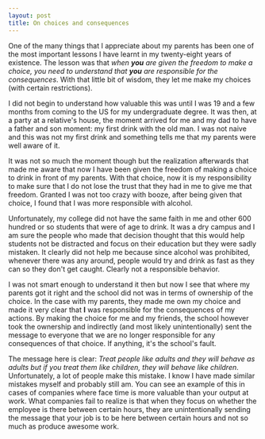 ```yaml
---
layout: post
title: On choices and consequences
---
```


One of the many things that I appreciate about my parents has been one of the most important lessons I have learnt in my twenty-eight years of existence. The lesson was that _when **you** are given the freedom to make a choice, you need to understand that **you** are responsible for the consequences_. With that little bit of wisdom, they let me make my choices (with certain restrictions).

I did not begin to understand how valuable this was until I was 19 and a few months from coming to the US for my undergraduate degree. It was then, at a party at a relative's house, the moment arrived for me and my dad to have a father and son moment: my first drink with the old man. I was not naive and this was not my first drink and something tells me that my parents were well aware of it.

It was not so much the moment though but the realization afterwards that made me aware that now I have been given the freedom of making a choice to drink in front of my parents. With that choice, now it is my responsibility to make sure that I do not lose the trust that they had in me to give me that freedom. Granted I was not too crazy with booze, after being given that choice, I found that I was more responsible with alcohol.

Unfortunately, my college did not have the same faith in me and other 600 hundred or so students that were of age to drink. It was a dry campus and I am sure the people who made that decision thought that this would help students not be distracted and focus on their education but they were sadly mistaken. It clearly did not help me because since alcohol was prohibited, whenever there was any around, people would try and drink as fast as they can so they don't get caught. Clearly not a responsible behavior.

I was not smart enough to understand it then but now I see that where my parents got it right and the school did not was in terms of ownership of the choice. In the case with my parents, they made me own my choice and made it very clear that **I** was responsible for the consequences of my actions. By making the choice for me and my friends, the school however took the ownership and indirectly (and most likely unintentionally) sent the message to everyone that we are no longer responsible for any consequences of that choice. If anything, it's the school's fault.

The message here is clear: _Treat people like adults and they will behave as adults but if you treat them like children, they will behave like children_. Unfortunately, a lot of people make this mistake. I know I have made similar mistakes myself and probably still am. You can see an example of this in cases of companies where face time is more valuable than your output at work. What companies fail to realize is that when they focus on whether the employee is there between certain hours, they are unintentionally sending the message that your job is to be here between certain hours and not so much as produce awesome work.  
